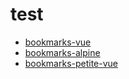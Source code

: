 # test
- [bookmarks-vue](bookmarks-vue.html)
- [bookmarks-alpine](bookmarks-alpine.html)
- [bookmarks-petite-vue](bookmarks-petite-vue.html)
